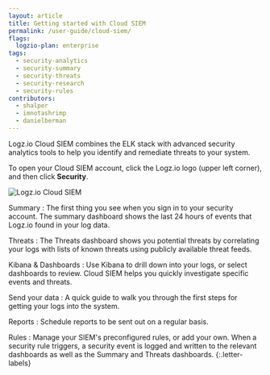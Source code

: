 ```yaml
---
layout: article
title: Getting started with Cloud SIEM
permalink: /user-guide/cloud-siem/
flags:
  logzio-plan: enterprise
tags:
  - security-analytics
  - security-summary
  - security-threats
  - security-research
  - security-rules
contributors:
  - shalper
  - imnotashrimp
  - danielberman
---
```


Logz.io Cloud SIEM combines the ELK stack
with advanced security analytics tools
to help you identify and remediate threats to your system.

To open your Cloud SIEM account,
click the Logz.io logo (upper left corner),
and then click **Security**.

![Logz.io Cloud SIEM](https://dytvr9ot2sszz.cloudfront.net/logz-docs/siem/siem-getting-started.png)

Summary
: The first thing you see when you sign in to your security account.
  The summary dashboard shows the last 24 hours of events that Logz.io found in your log data.

Threats
: The Threats dashboard shows you potential threats by correlating your logs with lists of known threats using publicly available threat feeds.

Kibana & Dashboards
: Use Kibana to drill down into your logs, or select dashboards to review.
  Cloud SIEM helps you quickly investigate specific events and threats.

Send your data
: A quick guide to walk you through the first steps for getting your logs into the system.

Reports
: Schedule reports to be sent out on a regular basis.

Rules
: Manage your SIEM's preconfigured rules, or add your own.
  When a security rule triggers, a security event is logged
  and written to the relevant dashboards as well as the Summary and Threats dashboards.
{:.letter-labels}


